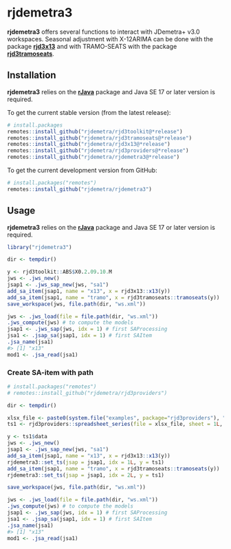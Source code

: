 
<!-- README.md is generated from README.Rmd. Please edit that file -->

# rjdemetra3

**rjdemetra3** offers several functions to interact with JDemetra+ v3.0
workspaces. Seasonal adjustment with X-12ARIMA can be done with the
package [**rjd3x13**](https://github.com/rjdemetra/rjd3x13) and with
TRAMO-SEATS with the package
[**rjd3tramoseats**](https://github.com/rjdemetra/rjd3tramoseats).

## Installation

**rjdemetra3** relies on the
[**rJava**](https://CRAN.R-project.org/package=rJava) package and Java
SE 17 or later version is required.

To get the current stable version (from the latest release):

``` r
# install.packages
remotes::install_github("rjdemetra/rjd3toolkit@*release")
remotes::install_github("rjdemetra/rjd3tramoseats@*release")
remotes::install_github("rjdemetra/rjd3x13@*release")
remotes::install_github("rjdemetra/rjd3providers@*release")
remotes::install_github("rjdemetra/rjdemetra3@*release")
```

To get the current development version from GitHub:

``` r
# install.packages("remotes")
remotes::install_github("rjdemetra/rjdemetra3")
```

## Usage

**rjdemetra3** relies on the
[**rJava**](https://CRAN.R-project.org/package=rJava) package and Java
SE 17 or later version is required.

``` r
library("rjdemetra3")

dir <- tempdir()

y <- rjd3toolkit::ABS$X0.2.09.10.M
jws <- .jws_new()
jsap1 <- .jws_sap_new(jws, "sa1")
add_sa_item(jsap1, name = "x13", x = rjd3x13::x13(y))
add_sa_item(jsap1, name = "tramo", x = rjd3tramoseats::tramoseats(y))
save_workspace(jws, file.path(dir, "ws.xml"))

jws <- .jws_load(file = file.path(dir, "ws.xml"))
.jws_compute(jws) # to compute the models
jsap1 <- .jws_sap(jws, idx = 1) # first SAProcessing
jsa1 <- .jsap_sa(jsap1, idx = 1) # first SAItem
.jsa_name(jsa1)
#> [1] "x13"
mod1 <- .jsa_read(jsa1)
```

### Create SA-item with path

``` r
# install.packages("remotes")
# remotes::install_github("rjdemetra/rjd3providers")

dir <- tempdir()

xlsx_file <- paste0(system.file("examples", package="rjd3providers"), "/Insee.xlsx")
ts1 <- rjd3providers::spreadsheet_series(file = xlsx_file, sheet = 1L, series = 3L)

y <- ts1$data
jws <- .jws_new()
jsap1 <- .jws_sap_new(jws, "sa1")
add_sa_item(jsap1, name = "x13", x = rjd3x13::x13(y))
rjdemetra3::set_ts(jsap = jsap1, idx = 1L, y = ts1)
add_sa_item(jsap1, name = "tramo", x = rjd3tramoseats::tramoseats(y))
rjdemetra3::set_ts(jsap = jsap1, idx = 2L, y = ts1)

save_workspace(jws, file.path(dir, "ws.xml"))

jws <- .jws_load(file = file.path(dir, "ws.xml"))
.jws_compute(jws) # to compute the models
jsap1 <- .jws_sap(jws, idx = 1) # first SAProcessing
jsa1 <- .jsap_sa(jsap1, idx = 1) # first SAItem
.jsa_name(jsa1)
#> [1] "x13"
mod1 <- .jsa_read(jsa1)
```
